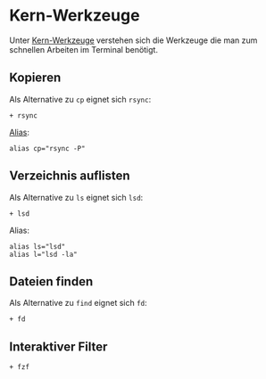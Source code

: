 # Kern-Werkzeuge

Unter [Kern-Werkzeuge](https://wiki.archlinux.org/index.php/Core_utilities) verstehen sich die Werkzeuge die man zum schnellen Arbeiten im Terminal benötigt.

## Kopieren

Als Alternative zu `cp` eignet sich `rsync`:

    + rsync

[Alias](https://wiki.archlinux.org/index.php/Rsync#As_cp/mv_alternative):
    
    alias cp="rsync -P"

## Verzeichnis auflisten

Als Alternative zu `ls` eignet sich `lsd`:

    + lsd

Alias:

    alias ls="lsd"
    alias l="lsd -la"

## Dateien finden

Als Alternative zu `find` eignet sich `fd`:

    + fd

## Interaktiver Filter

    + fzf

